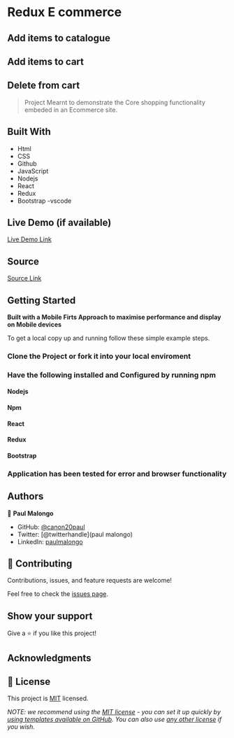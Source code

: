 # Redux E commerce
## Add items to catalogue
## Add items to cart
## Delete from cart

> Project Mearnt to demonstrate the Core shopping functionality embeded in an Ecommerce site.
## Built With

- Html
- CSS
- Github
- JavaScript
- Nodejs
- React
- Redux
- Bootstrap
-vscode

## Live Demo (if available)

[Live Demo Link](https://canon20paul.github.io/E-commerce-React-Redux/)


## Source

[Source Link](https://github.com/canon20paul/E-commerce-React-Redux)


## Getting Started

**Built with a Mobile Firts Approach to maximise performance and display on Mobile devices**


To get a local copy up and running follow these simple example steps.

### Clone the Project or fork it into your local enviroment
### Have the following installed and Configured by running npm
#### Nodejs
#### Npm
#### React
#### Redux
#### Bootstrap

### Application has been tested for error and browser functionality


## Authors

👤 **Paul Malongo**

- GitHub: [@canon20paul](https://github.com/canon20paul/)
- Twitter: [@twitterhandle](paul malongo)
- LinkedIn: [paulmalongo](paulmalongo)

## 🤝 Contributing

Contributions, issues, and feature requests are welcome!

Feel free to check the [issues page](../../issues/).

## Show your support

Give a ⭐️ if you like this project!

## Acknowledgments



## 📝 License

This project is [MIT](./LICENSE) licensed.

_NOTE: we recommend using the [MIT license](https://choosealicense.com/licenses/mit/) - you can set it up quickly by [using templates available on GitHub](https://docs.github.com/en/communities/setting-up-your-project-for-healthy-contributions/adding-a-license-to-a-repository). You can also use [any other license](https://choosealicense.com/licenses/) if you wish._


